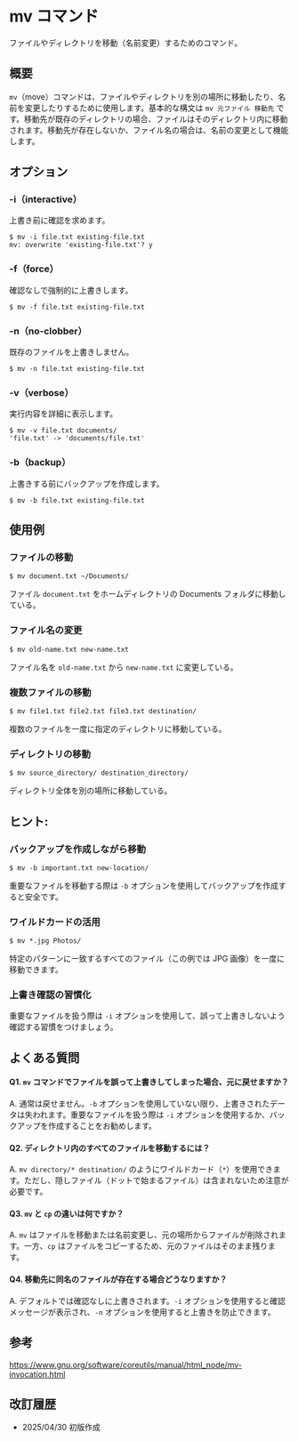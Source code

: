 # mv コマンド

ファイルやディレクトリを移動（名前変更）するためのコマンド。

## 概要

`mv`（move）コマンドは、ファイルやディレクトリを別の場所に移動したり、名前を変更したりするために使用します。基本的な構文は `mv 元ファイル 移動先` です。移動先が既存のディレクトリの場合、ファイルはそのディレクトリ内に移動されます。移動先が存在しないか、ファイル名の場合は、名前の変更として機能します。

## オプション

### **-i（interactive）**

上書き前に確認を求めます。

```console
$ mv -i file.txt existing-file.txt
mv: overwrite 'existing-file.txt'? y
```

### **-f（force）**

確認なしで強制的に上書きします。

```console
$ mv -f file.txt existing-file.txt
```

### **-n（no-clobber）**

既存のファイルを上書きしません。

```console
$ mv -n file.txt existing-file.txt
```

### **-v（verbose）**

実行内容を詳細に表示します。

```console
$ mv -v file.txt documents/
'file.txt' -> 'documents/file.txt'
```

### **-b（backup）**

上書きする前にバックアップを作成します。

```console
$ mv -b file.txt existing-file.txt
```

## 使用例

### ファイルの移動

```console
$ mv document.txt ~/Documents/
```

ファイル `document.txt` をホームディレクトリの Documents フォルダに移動している。

### ファイル名の変更

```console
$ mv old-name.txt new-name.txt
```

ファイル名を `old-name.txt` から `new-name.txt` に変更している。

### 複数ファイルの移動

```console
$ mv file1.txt file2.txt file3.txt destination/
```

複数のファイルを一度に指定のディレクトリに移動している。

### ディレクトリの移動

```console
$ mv source_directory/ destination_directory/
```

ディレクトリ全体を別の場所に移動している。

## ヒント:

### バックアップを作成しながら移動

```console
$ mv -b important.txt new-location/
```

重要なファイルを移動する際は `-b` オプションを使用してバックアップを作成すると安全です。

### ワイルドカードの活用

```console
$ mv *.jpg Photos/
```

特定のパターンに一致するすべてのファイル（この例では JPG 画像）を一度に移動できます。

### 上書き確認の習慣化

重要なファイルを扱う際は `-i` オプションを使用して、誤って上書きしないよう確認する習慣をつけましょう。

## よくある質問

#### Q1. `mv` コマンドでファイルを誤って上書きしてしまった場合、元に戻せますか？
A. 通常は戻せません。`-b` オプションを使用していない限り、上書きされたデータは失われます。重要なファイルを扱う際は `-i` オプションを使用するか、バックアップを作成することをお勧めします。

#### Q2. ディレクトリ内のすべてのファイルを移動するには？
A. `mv directory/* destination/` のようにワイルドカード（`*`）を使用できます。ただし、隠しファイル（ドットで始まるファイル）は含まれないため注意が必要です。

#### Q3. `mv` と `cp` の違いは何ですか？
A. `mv` はファイルを移動または名前変更し、元の場所からファイルが削除されます。一方、`cp` はファイルをコピーするため、元のファイルはそのまま残ります。

#### Q4. 移動先に同名のファイルが存在する場合どうなりますか？
A. デフォルトでは確認なしに上書きされます。`-i` オプションを使用すると確認メッセージが表示され、`-n` オプションを使用すると上書きを防止できます。

## 参考

https://www.gnu.org/software/coreutils/manual/html_node/mv-invocation.html

## 改訂履歴

- 2025/04/30 初版作成